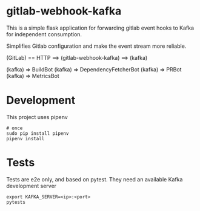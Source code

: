 gitlab-webhook-kafka
==

This is a simple flask application for forwarding gitlab event hooks to Kafka for independent consumption.

Simplifies Gitlab configuration and make the event stream more reliable.

(GitLab)  == HTTP ==> (gitlab-webhook-kafka) ==> (kafka)


(kafka)  =>  BuildBot
(kafka)  =>  DependencyFetcherBot
(kafka)  =>  PRBot
(kafka)  =>  MetricsBot

Development
==

This project uses pipenv

    # once
    sudo pip install pipenv
    pipenv install


Tests
==

Tests are e2e only, and based on pytest. They need an available Kafka development server

    export KAFKA_SERVER=<ip>:<port>
    pytests
